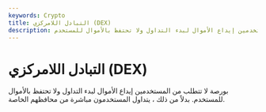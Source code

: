 ```yaml
---
keywords: Crypto
title: التبادل اللامركزي (DEX)
description: التبادل اللامركزي. بورصة لا تتطلب من المستخدمين إيداع الأموال لبدء التداول ولا تحتفظ بالأموال للمستخدم.
---
```


# التبادل اللامركزي (DEX)
بورصة لا تتطلب من المستخدمين إيداع الأموال لبدء التداول ولا تحتفظ بالأموال للمستخدم. بدلاً من ذلك ، يتداول المستخدمون مباشرة من محافظهم الخاصة.

